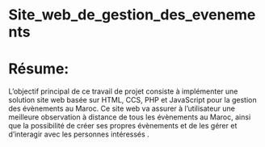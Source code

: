# Site_web_de_gestion_des_evenements

# Résume:
L’objectif principal de ce travail de projet consiste à implémenter une solution site web basée sur HTML, CCS, PHP et JavaScript pour la gestion des évènements au Maroc. 
       Ce site web va assurer à l’utilisateur une meilleure observation à distance de tous les évènements au Maroc, ainsi que la possibilité de créer ses propres évènements et de les gérer et d’interagir avec les personnes intéressés .


